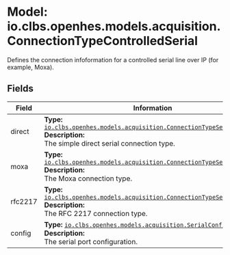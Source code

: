 # Model: io.clbs.openhes.models.acquisition.ConnectionTypeControlledSerial

Defines the connection infoformation for a controlled serial line over IP (for example, Moxa).

## Fields

| Field | Information |
| --- | --- |
| direct | <b>Type:</b> [`io.clbs.openhes.models.acquisition.ConnectionTypeSerialDirect`](model-io-clbs-openhes-models-acquisition-connectiontypeserialdirect.md)<br><b>Description:</b><br>The simple direct serial connection type. |
| moxa | <b>Type:</b> [`io.clbs.openhes.models.acquisition.ConnectionTypeSerialMoxa`](model-io-clbs-openhes-models-acquisition-connectiontypeserialmoxa.md)<br><b>Description:</b><br>The Moxa connection type. |
| rfc2217 | <b>Type:</b> [`io.clbs.openhes.models.acquisition.ConnectionTypeSerialRfc2217`](model-io-clbs-openhes-models-acquisition-connectiontypeserialrfc2217.md)<br><b>Description:</b><br>The RFC 2217 connection type. |
| config | <b>Type:</b> [`io.clbs.openhes.models.acquisition.SerialConfig`](model-io-clbs-openhes-models-acquisition-serialconfig.md)<br><b>Description:</b><br>The serial port configuration. |


